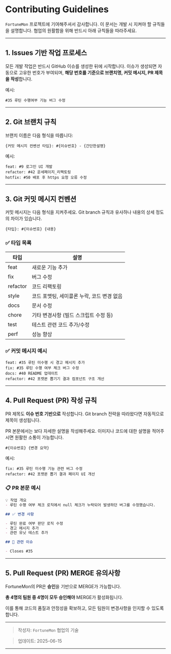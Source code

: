 # Contributing Guidelines

`FortuneMon` 프로젝트에 기여해주셔서 감사합니다. 이 문서는 개발 시 지켜야 할 규칙들을 설명합니다. 협업의 원활함을 위해 반드시 아래 규칙들을 따라주세요.

---

## 1. Issues 기반 작업 프로세스

모든 개발 작업은 반드시 GitHub 이슈를 생성한 뒤에 시작합니다.
이슈가 생성되면 자동으로 고유한 번호가 부여되며, **해당 번호를 기준으로 브랜치명, 커밋 메시지, PR 제목을 작성**합니다.

예시:

```
#35 루틴 수행여부 기능 버그 수정
```

---

## 2. Git 브랜치 규칙

브랜치 이름은 다음 형식을 따릅니다:

```
{커밋 메시지 컨벤션 타입}: #{이슈번호} - {간단한설명}
```

예시:

```
feat: #9 로그인 UI 개발
refactor: #42 운세페이지_리팩토링
hotfix: #50 배포 후 https 요청 오류 수정
```

---

## 3. Git 커밋 메시지 컨벤션

커밋 메시지는 다음 형식을 지켜주세요.
Git branch 규칙과 유사하나 내용의 상세 정도의 차이가 있습니다.

```
{타입}: #{이슈번호} {내용}
```

### ✅ 타입 목록

| 타입       | 설명                        |
| -------- | ------------------------- |
| feat     | 새로운 기능 추가                 |
| fix      | 버그 수정                     |
| refactor | 코드 리팩토링                   |
| style    | 코드 포맷팅, 세미콜론 누락, 코드 변경 없음 |
| docs     | 문서 수정                     |
| chore    | 기타 변경사항 (빌드 스크립트 수정 등)    |
| test     | 테스트 관련 코드 추가/수정           |
| perf     | 성능 향상                     |

### ✅ 커밋 메시지 예시

```
feat: #35 루틴 미수행 시 경고 메시지 추가
fix: #35 루틴 수행 여부 체크 버그 수정
docs: #40 README 업데이트
refactor: #42 포켓몬 뽑기기 결과 컴포넌트 구조 개선
```

---

## 4. Pull Request (PR) 작성 규칙

PR 제목도 **이슈 번호 기반으로** 작성합니다.
Git branch 전략을 따라왔다면 자동적으로 제목이 생성됩니다.

PR 본문에서는 보다 자세한 설명을 작성해주세요.
이미지나 코드에 대한 설명을 적어주시면 원활한 소통이 가능합니다.

```
#{이슈번호} {변경 요약}
```

예시:

```
fix: #35 루틴 미수행 기능 관련 버그 수정
refactor: #42 포켓몬 뽑기 결과 페이지 UI 개선
```

### 📋 PR 본문 예시

```md
💡 작업 개요
- 루틴 수행 여부 체크 로직에서 null 체크가 누락되어 발생하던 버그를 수정했습니다.

## ✅ 변경 사항

- 루틴 완료 여부 판단 로직 수정
- 경고 메시지 추가
- 관련 유닛 테스트 추가

## 🔗 관련 이슈

- Closes #35
```

---

## 5. Pull Request (PR) MERGE 유의사항

FortuneMon의 PR은 **승인**을 기반으로 MERGE가 가능합니다.

**총 4명의 팀원 중 4명이 모두 승인해야** MERGE가 활성화됩니다.

이를 통해 코드의 품질과 안정성을 확보하고, 모든 팀원이 변경사항을 인지할 수 있도록 합니다.

---

> 작성자: `FortuneMon` 협업의 기술

> 업데이트: 2025-06-15

---

